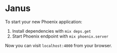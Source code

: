 # Janus

To start your new Phoenix application:

1. Install dependencies with `mix deps.get`
2. Start Phoenix endpoint with `mix phoenix.server`

Now you can visit `localhost:4000` from your browser.
